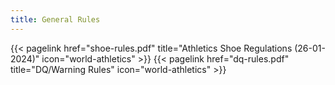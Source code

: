 ```yaml
---
title: General Rules
---
```

</section>

<section class="flex flex-col flex-wrap min-w-full mt-4 sm:min-w-0">
{{< pagelink href="shoe-rules.pdf" title="Athletics Shoe Regulations (26-01-2024)" icon="world-athletics" >}}
{{< pagelink href="dq-rules.pdf" title="DQ/Warning Rules" icon="world-athletics" >}}